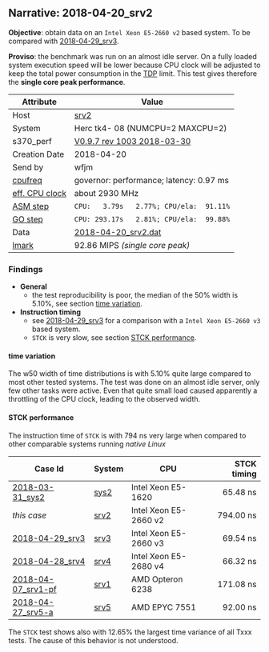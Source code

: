 ## Narrative: 2018-04-20_srv2

**Objective**: obtain data on an `Intel Xeon E5-2660 v2` based system.
To be compared with [2018-04-29_srv3](2018-04-29_srv3.md).

**Proviso**: the benchmark was run on an almost idle server. On a fully
loaded system execution speed will be lower because CPU clock will be adjusted
to keep the total power consumption in the
[TDP](https://en.wikipedia.org/wiki/Thermal_design_power) limit.
This test gives therefore the **single core peak performance**.

| Attribute | Value |
| --------- | ----- |
| Host   | [srv2](hostinfo_srv2.md) |
| System | Herc tk4- 08 (NUMCPU=2 MAXCPU=2) |
| s370_perf | [V0.9.7  rev  1003  2018-03-30](https://github.com/wfjm/s370-perf/blob/2685ff0/codes/s370_perf.asm) |
| Creation Date | 2018-04-20 |
| Send by | wfjm |
| [cpufreq](README_narr.md#user-content-cpufreq) | governor: performance; latency: 0.97 ms |
| [eff. CPU clock](README_narr.md#user-content-effclk) | about 2930 MHz |
| [ASM step](README_narr.md#user-content-asm) | `CPU:   3.79s   2.77%; CPU/ela:  91.11%` |
| [GO step](README_narr.md#user-content-go)   | `CPU: 293.17s   2.81%; CPU/ela:  99.88%` |
| Data | [2018-04-20_srv2.dat](../data/2018-04-20_srv2.dat) |
| [lmark](README_narr.md#user-content-lmark) | 92.86 MIPS _(single core peak)_ |

### Findings <a name="find"></a>
- **General**
  - the test reproducibility is poor, the median of the 50% width is 5.10%,
    see section [time variation](#user-content-find-tvar).
- **Instruction timing**
  - see [2018-04-29_srv3](2018-04-29_srv3.md##user-content-find) for a
    comparison with a `Intel Xeon E5-2660 v3` based system.
  - `STCK` is very slow, see section
    [STCK performance](#user-content-find-stck).

#### time variation <a name="find-tvar"></a>
The w50 width of time distributions is with 5.10% quite large compared to
most other tested systems. The test was done on an almost idle server, only
few other tasks were active. Even that quite small load caused apparently
a throttling of the CPU clock, leading to the observed width.

#### STCK performance <a name="find-stck"></a>
The instruction time of `STCK` is with 794 ns very large when compared to
other comparable systems running _native Linux_

| Case Id | System | CPU | STCK timing |
| ------- | ------ | --- | ----------: |
| [2018-03-31_sys2](2018-03-31_sys2.md)       | [sys2](hostinfo_sys2.md.html) | Intel Xeon E5-1620    | 65.48 ns |
| _this case_                                 | [srv2](hostinfo_srv2.md.html) | Intel Xeon E5-2660 v2 | 794.00 ns |
| [2018-04-29_srv3](2018-04-29_srv3.md)       | [srv3](hostinfo_srv3.md.html) | Intel Xeon E5-2660 v3 | 69.54 ns |
| [2018-04-28_srv4](2018-04-28_srv4.md)       | [srv4](hostinfo_srv4.md.html) | Intel Xeon E5-2680 v4 | 66.32 ns |
| [2018-04-07_srv1-pf](2018-04-07_srv1-pf.md) | [srv1](hostinfo_srv1.md.html) | AMD Opteron 6238      | 171.08 ns |
| [2018-04-27_srv5-a](2018-04-27_srv5-a.md)   | [srv5](hostinfo_srv5.md.html) | AMD EPYC 7551         | 92.00 ns |

The `STCK` test shows also with 12.65% the largest time variance of all
Txxx tests. The cause of this behavior is not understood.
